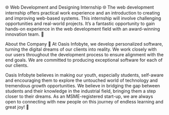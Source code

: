 🌐 Web Development and Designing Internship 🌐
The web development internship offers practical work experience and an introduction to creating and improving web-based systems. This internship will involve challenging opportunities and real-world projects. It’s a fantastic opportunity to gain hands-on experience in the web development field with an award-winning innovation team. 🚀

About the Company 🏢
At Oasis Infobyte, we develop personalized software, turning the digital dreams of our clients into reality. We work closely with our users throughout the development process to ensure alignment with the end goals. We are committed to producing exceptional software for each of our clients.

Oasis Infobyte believes in making our youth, especially students, self-aware and encouraging them to explore the untouched world of technology and tremendous growth opportunities. We believe in bridging the gap between students and their knowledge in the industrial field, bringing them a step closer to their dreams. As an MSME-registered start-up, we are always open to connecting with new people on this journey of endless learning and great joy! 🌟
